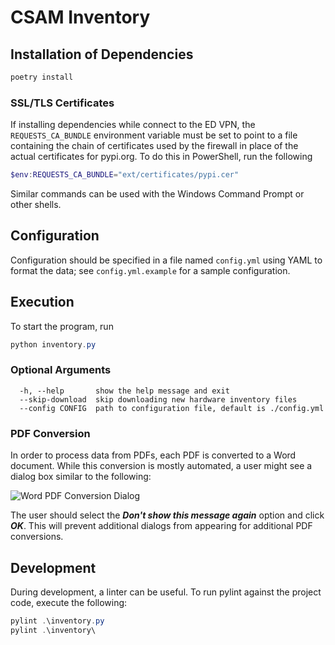 # CSAM Inventory

## Installation of Dependencies

``` powershell
poetry install
```

### SSL/TLS Certificates

If installing dependencies while connect to the ED VPN, the 
`REQUESTS_CA_BUNDLE` environment variable must be set to point 
to a file containing the chain of certificates used by the firewall
in place of the actual certificates for pypi.org. To do this in
PowerShell, run the following

``` powershell
$env:REQUESTS_CA_BUNDLE="ext/certificates/pypi.cer"
```

Similar commands can be used with the Windows Command Prompt or 
other shells.

## Configuration

Configuration should be specified in a file named `config.yml` using YAML to
format the data; see `config.yml.example` for a sample configuration.

## Execution

To start the program, run

``` powershell
python inventory.py
```

### Optional Arguments

```text
  -h, --help       show the help message and exit
  --skip-download  skip downloading new hardware inventory files
  --config CONFIG  path to configuration file, default is ./config.yml
```

### PDF Conversion

In order to process data from PDFs, each PDF is converted to a Word document.
While this conversion is mostly automated, a user might see a dialog box similar
to the following:

![Word PDF Conversion Dialog](docs/images/word-pdf.png)

The user should select the ***Don't show this message again*** option and click
***OK***. This will prevent additional dialogs from appearing for additional PDF
conversions.

## Development

During development, a linter can be useful. To run pylint against the project
code, execute the following:

```powershell
pylint .\inventory.py
pylint .\inventory\
```
